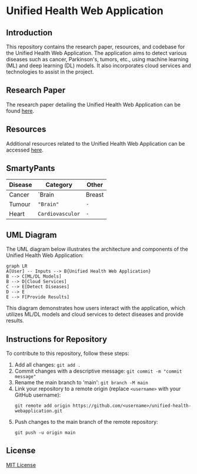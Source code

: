 # Unified Health Web Application

## Introduction
This repository contains the research paper, resources, and codebase for the Unified Health Web Application. The application aims to detect various diseases such as cancer, Parkinson's, tumors, etc., using machine learning (ML) and deep learning (DL) models. It also incorporates cloud services and technologies to assist in the project.

## Research Paper
The research paper detailing the Unified Health Web Application can be found [here](https://docs.google.com/document/d/1k--KNaPu6_JHM5J707vgRmDX3rSuV65E/edit).

## Resources
Additional resources related to the Unified Health Web Application can be accessed [here](https://drive.google.com/drive/folders/1rY361mPLptkHDVRJkYMJ7gn1kOu4Avq6).

## SmartyPants

|Disease               |Category                        |Other                         |
|----------------|-------------------------------|-----------------------------|
|Cancer|`Brain | Breast | Lung | Skin`            |`Parkinson's'`            |
|Tumour          |`"Brain"`            |`-`            |
|Heart         |`Cardiovasculor`|`-`|

## UML Diagram

The UML diagram below illustrates the architecture and components of the Unified Health Web Application:

```mermaid
graph LR
A[User] -- Inputs --> B{Unified Health Web Application}
B --> C[ML/DL Models]
B --> D[Cloud Services]
C --> E[Detect Diseases]
D --> E
E --> F[Provide Results]
```

This diagram demonstrates how users interact with the application, which utilizes ML/DL models and cloud services to detect diseases and provide results.

## Instructions for Repository
To contribute to this repository, follow these steps:

1. Add all changes: `git add .`
2. Commit changes with a descriptive message: `git commit -m "commit message"`
3. Rename the main branch to 'main': `git branch -M main`
4. Link your repository to a remote origin (replace `<username>` with your GitHub username):
   ```
   git remote add origin https://github.com/<username>/unified-health-webapplication.git
   ```
5. Push changes to the main branch of the remote repository:
   ```
   git push -u origin main
   ```

## License
[MIT License](LICENSE)
